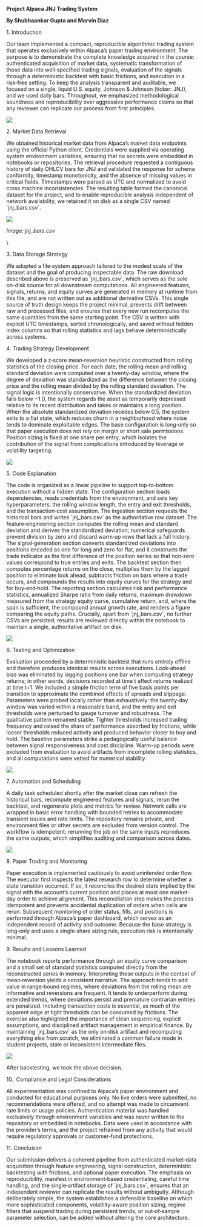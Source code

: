 **Project Alpaca JNJ Trading System**

**By Shubhaankar Gupta and Marvin Diaz**

1\. Introduction

Our team implemented a compact, reproducible algorithmic trading system that operates exclusively within Alpaca’s paper trading environment. The purpose is to demonstrate the complete knowledge acquired in the course: authenticated acquisition of market data, systematic transformation of those data into well‑specified trading signals, evaluation of the signals through a deterministic backtest with basic frictions, and execution in a risk‑free setting. To keep the analysis transparent and auditable, we focused on a single, liquid U.S. equity, Johnson & Johnson (ticker: JNJ), and we used daily bars. Throughout, we emphasized methodological soundness and reproducibility over aggressive performance claims so that any reviewer can replicate our process from first principles.

![](https://lh7-rt.googleusercontent.com/docsz/AD_4nXfydNSx2_7iTWF4i2woD7GKaNhmkustkpUFz5_JyAGUP-oP4aPjnuHVOyCRxicIc4ezYrUrxDP8kiYtC8pgaIBJ3vGQ_BMggDEignZHlpxQ5feG1VycuknyU-u63FFI9h_7Ua9d?key=7W1aHaiOWzmimfVOElNCvQ)

2\. Market Data Retrieval

We obtained historical market data from Alpaca’s market data endpoints using the official Python client. Credentials were supplied via operating system environment variables, ensuring that no secrets were embedded in notebooks or repositories. The retrieval procedure requested a contiguous history of daily OHLCV bars for JNJ and validated the response for schema conformity, timestamp monotonicity, and the absence of missing values in critical fields. Timestamps were parsed as UTC and normalized to avoid cross machine inconsistencies. The resulting table formed the canonical dataset for the project, and to enable reproducible analysis independent of network availability, we retained it on disk as a single CSV named \`jnj\_bars.csv\`.

![](https://lh7-rt.googleusercontent.com/docsz/AD_4nXdIO8SDmqkDVpgzacZ9qNmysDTVpC6r5pyblrcOJZJlUja-rWbT1S7GbmBnABRkLIv9_xX-noD1dsCvWCyALgd2s5dxxHQVb974P2j5G0PjY8EPhkC6J-kVSJ-z1ykquSDHPcFP?key=7W1aHaiOWzmimfVOElNCvQ)

_Image: jnj\_bars.csv_

\


3\. Data Storage Strategy

We adopted a file‑system approach tailored to the modest scale of the dataset and the goal of producing inspectable data. The raw download described above is preserved as \`jnj\_bars.csv\`, which serves as the sole on-disk source for all downstream computations. All engineered features, signals, returns, and equity curves are generated in memory at runtime from this file, and are not written out as additional derivative CSVs. This single source of truth design keeps the project minimal, prevents drift between raw and processed files, and ensures that every new run recomputes the same quantities from the same starting point. The CSV is written with explicit UTC timestamps, sorted chronologically, and saved without hidden index columns so that rolling statistics and lags behave deterministically across systems.

4\. Trading Strategy Development

We developed a z‑score mean‑reversion heuristic constructed from rolling statistics of the closing price. For each date, the rolling mean and rolling standard deviation were computed over a twenty-day window, where the degree of deviation was standardized as the difference between the closing price and the rolling mean divided by the rolling standard deviation. The signal logic is intentionally conservative. When the standardized deviation falls below −1.0, the system regards the asset as temporarily depressed relative to its recent distribution and takes or maintains a long position. When the absolute standardized deviation recedes below 0.5, the system exits to a flat state, which reduces churn in a neighborhood where noise tends to dominate exploitable edges. The base configuration is long‑only so that paper execution does not rely on margin or short sale permissions. Position sizing is fixed at one share per entry, which isolates the contribution of the signal from complications introduced by leverage or volatility targeting.

![](https://lh7-rt.googleusercontent.com/docsz/AD_4nXfi_RtJ0c5Bf_ogRzbLpaBjadVP6f66rEtRHGR25CuTovqCaFtSmnF7h4aXRzBZzvQMWF9sxU0JpnVJT-BDTRSne0RLYZeN-DFXj9p44LQGfCenPaCriRq_uvgmNOi5tx7zoJkefw?key=7W1aHaiOWzmimfVOElNCvQ)

5\. Code Explanation

The code is organized as a linear pipeline to support top‑to‑bottom execution without a hidden state. The configuration section loads dependencies, reads credentials from the environment, and sets key hyperparameters: the rolling window length, the entry and exit thresholds, and the transaction‑cost assumption. The ingestion section requests the historical bars and writes \`jnj\_bars.csv\` as the authoritative raw dataset. The feature‑engineering section computes the rolling mean and standard deviation and derives the standardized deviation; numerical safeguards prevent division by zero and discard warm‑up rows that lack a full history. The signal‑generation section converts standardized deviations into positions encoded as one for long and zero for flat, and it constructs the trade indicator as the first difference of the position series so that non‑zero values correspond to true entries and exits. The backtest section then computes percentage returns on the close, multiplies them by the lagged position to eliminate look ahead, subtracts friction on bars where a trade occurs, and compounds the results into equity curves for the strategy and for buy‑and‑hold. The reporting section calculates risk and performance statistics, annualized Sharpe ratio from daily returns, maximum drawdown measured from the strategy equity curve, cumulative return, and, where the span is sufficient, the compound annual growth rate, and renders a figure comparing the equity paths. Crucially, apart from \`jnj\_bars.csv\`, no further CSVs are persisted; results are reviewed directly within the notebook to maintain a single, authoritative artifact on disk.

![](https://lh7-rt.googleusercontent.com/docsz/AD_4nXd-v84CzeY53x6aYAZdCU2bqTgBcQhjTxT2UMmjiVzkWpkGqoBb958xPbhJfuun2XYLktX5fq3kmnMHto-E_zUHK7cbgIbkDLJ0njcHxYo38XAmBIpsUgyFGVgUeZm2jxZ_t0-MEA?key=7W1aHaiOWzmimfVOElNCvQ)

6\. Testing and Optimization

Evaluation proceeded by a deterministic backtest that runs entirely offline and therefore produces identical results across executions. Look‑ahead bias was eliminated by lagging positions one bar when computing strategy returns; in other words, decisions recorded at time t affect returns realized at time t+1. We included a simple friction term of five basis points per transition to approximate the combined effects of spreads and slippage. Parameters were probed locally rather than exhaustively: the twenty‑day window was varied within a reasonable band, and the entry and exit thresholds were perturbed to gauge turnover and robustness. The qualitative pattern remained stable. Tighter thresholds increased trading frequency and raised the share of performance absorbed by frictions, while looser thresholds reduced activity and produced behavior closer to buy and hold. The baseline parameters strike a pedagogically useful balance between signal responsiveness and cost discipline. Warm-up periods were excluded from evaluation to avoid artifacts from incomplete rolling statistics, and all computations were vetted for numerical stability.

![](https://lh7-rt.googleusercontent.com/docsz/AD_4nXcXwSIpJ50dFytv4dk_CA9k7inuPMvEimyuyVSVz8MwW0ndksbDoQrA_npX5CIg3LbmyaXlwRu8YboOkgBYotB9SWA8w0o17B5TzJH395trln7jW3fcZPJ-eKkh5hwUqlkLwrCx?key=7W1aHaiOWzmimfVOElNCvQ)

7\. Automation and Scheduling

A daily task scheduled shortly after the market close can refresh the historical bars, recompute engineered features and signals, rerun the backtest, and regenerate plots and metrics for review. Network calls are wrapped in basic error handling with bounded retries to accommodate transient issues and rate limits. The repository remains private, and environment files or other secrets are excluded from version control. The workflow is idempotent: rerunning the job on the same inputs reproduces the same outputs, which simplifies auditing and comparison across dates.

![](https://lh7-rt.googleusercontent.com/docsz/AD_4nXeEeR2pq69ehT-3-tLGYsDeevzBS-jVxT2BsPuAig7VWP8_LXVkCuOXiKaqgtWuTLePGAVZnvRwqVKkVUmt5pp7REBV4Ny9EZFE_EjrTZNNlq8KKWAWNMawRCHYRrjCxw-KRN3U?key=7W1aHaiOWzmimfVOElNCvQ)

8\. Paper Trading and Monitoring

Paper execution is implemented cautiously to avoid unintended order flow. The executor first inspects the latest research row to determine whether a state transition occurred. If so, it reconciles the desired state implied by the signal with the account’s current position and places at most one market-day order to achieve alignment. This reconciliation step makes the process idempotent and prevents accidental duplication of orders when cells are rerun. Subsequent monitoring of order status, fills, and positions is performed through Alpaca’s paper dashboard, which serves as an independent record of activity and outcome. Because the base strategy is long‑only and uses a single‑share sizing rule, execution risk is intentionally minimal.

9\. Results and Lessons Learned

The notebook reports performance through an equity curve comparison and a small set of standard statistics computed directly from the reconstructed series in memory. Interpreting these outputs in the context of mean‑reversion yields a consistent narrative. The approach tends to add value in range‑bound regimes, where deviations from the rolling mean are informative and reversions are frequent. It tends to underperform during extended trends, where deviations persist and premature contrarian entries are penalized. Including transaction costs is essential, as much of the apparent edge at tight thresholds can be consumed by frictions. The exercise also highlighted the importance of clean sequencing, explicit assumptions, and disciplined artifact management in empirical finance. By maintaining \`jnj\_bars.csv\` as the only on‑disk artifact and recomputing everything else from scratch, we eliminated a common failure mode in student projects, stale or inconsistent intermediate files.

![](https://lh7-rt.googleusercontent.com/docsz/AD_4nXfzWPVEVi9D08jUp0OkXeG2vXd6EqyyjTOrNSHMRdFTQHStnOsHftP0v9EoGaYtAu4hdPalPRMagGtN76nYyZgQs1nvAtUGvPTKqEqfOVFY1yxccio-Gj8e6kzqDpFavERNPh2v?key=7W1aHaiOWzmimfVOElNCvQ)

After backtesting, we took the above decision.

10.  Compliance and Legal Considerations

All experimentation was confined to Alpaca’s paper environment and conducted for educational purposes only. No live orders were submitted, no recommendations were offered, and no attempt was made to circumvent rate limits or usage policies. Authentication material was handled exclusively through environment variables and was never written to the repository or embedded in notebooks. Data were used in accordance with the provider’s terms, and the project refrained from any activity that would require regulatory approvals or customer‑fund protections.

11\. Conclusion

Our submission delivers a coherent pipeline from authenticated market‑data acquisition through feature engineering, signal construction, deterministic backtesting with frictions, and optional paper execution. The emphasis on reproducibility, manifest in environment‑based credentialing, careful time handling, and the single‑artifact storage of \`jnj\_bars.csv\`, ensures that an independent reviewer can replicate the results without ambiguity. Although deliberately simple, the system establishes a defensible baseline on which more sophisticated components, volatility‑aware position sizing, regime filters that suspend trading during persistent trends, or out‑of‑sample parameter selection, can be added without altering the core architecture.
